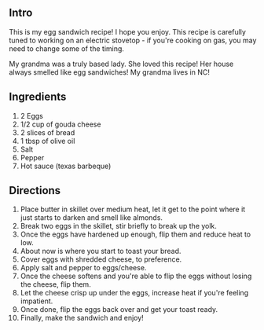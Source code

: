 ## Intro
This is my egg sandwich recipe! I hope you enjoy. This recipe is carefully tuned to working on an electric stovetop - if you're cooking on gas, you may need to change some of the timing.

My grandma was a truly based lady. She loved this recipe! Her house always smelled like egg sandwiches! My grandma lives in NC!

## Ingredients

1. 2 Eggs
1. 1/2 cup of gouda cheese
1. 2 slices of bread
1. 1 tbsp of olive oil
1. Salt
1. Pepper
1. Hot sauce (texas barbeque)

## Directions

1. Place butter in skillet over medium heat, let it get to the point where it just starts to darken and smell like almonds.
1. Break two eggs in the skillet, stir briefly to break up the yolk.
1. Once the eggs have hardened up enough, flip them and reduce heat to low.
1. About now is where you start to toast your bread.
1. Cover eggs with shredded cheese, to preference.
1. Apply salt and pepper to eggs/cheese.
1. Once the cheese softens and you're able to flip the eggs without losing the cheese, flip them.
1. Let the cheese crisp up under the eggs, increase heat if you're feeling impatient.
1. Once done, flip the eggs back over and get your toast ready.
1. Finally, make the sandwich and enjoy!
